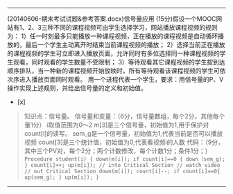 ---
(20140606-期末考试试题&参考答案.docx)信号量应用
(15分)假设一个MOOC网站有1、2、3三种不同的课程视频可由学生选择学习，网站播放课程视频的规则为：
1）任一时刻最多只能播放一种课程视频，正在播放的课程视频是自动循环播放的，最后一个学生主动离开时结束当前课程视频的播放；
2）选择当前正在播放的课程视频的学生可立即进入播放页面，允许同时有多位选择同一种课程视频的学生观看，同时观看的学生数量不受限制；
3）等待观看其它课程视频的学生按到达顺序排队，当一种新的课程视频开始放映时，所有等待观看该课程视频的学生可依次序进入播放页面同时观看。
用一个进程代表一个学生，要求：用信号量的P、V操作实现上述规则，并给出信号量的定义和初始值。  
- [x]  

> 知识点：信号量。
> 信号量和变量：（6分，信号量数组，每个2分，其他每个量1分）
> i取值范围为0～2
> m[3]是三个信号量，初始值为1,用于保护对count[i]的读写。
> sem_g是一个信号量，初始值为1,代表当前是否可以播放视频
> count[3]是三个统计值，初始值为0,代表看视频i的人数
> 代码：（9分，其中三个PV对，每个2分；两个计数修改，每个计数1分；条件1分；）
>     ```
>     Procedure student(i)
>     {
>         down(m[i]);
>         if count[i]==0 {
>             down（sem_g);
>         }
>         count[i]++;
>         up(m[i]);
>         // into Critical Section
>         // watch video
>         // out Critical Section
>         down(m[i]);
>         count[i]--;
>         if count[i]==0{
>             up(sem_g);
>         }
>         up(m[i]);
>     }
>     ```
>     

---